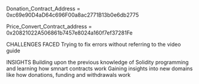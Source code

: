 Donation_Contract_Address = 0xc69e90D4aD64c696F00a8ac2771B13b0e6db2775

Price_Convert_Contract_address = 0x20821022A506861b7457e8024a160f7ef37281Fe

CHALLENGES FACED
Trying to fix errors without referring to the video guide

INSIGHTS
Building upon the previous knowledge of Solidity programming and learning how smnart contracts work
Gaining insights into new domains like how donations, funding and withdrawals work